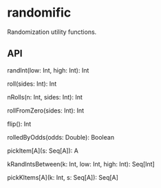 # randomific

Randomization utility functions.

## API
  randInt(low: Int, high: Int): Int
 
  roll(sides: Int): Int
 
  nRolls(n: Int, sides: Int): Int
 
  rollFromZero(sides: Int): Int
 
  flip(): Int

  rolledByOdds(odds: Double): Boolean
 
  pickItem[A](s: Seq[A]): A
 
  kRandIntsBetween(k: Int, low: Int, high: Int): Seq[Int]
 
  pickKItems[A](k: Int, s: Seq[A]): Seq[A]

